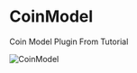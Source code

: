 # CoinModel
Coin Model Plugin From Tutorial

![CoinModel](https://github.com/iteplenky/CoinModel/blob/main/CoinModel.png)